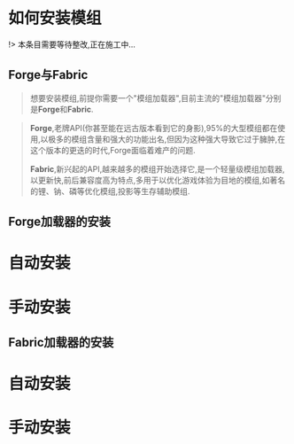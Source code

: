 # 如何安装模组

!> 本条目需要等待整改,正在施工中...

## Forge与Fabric
> 想要安装模组,前提你需要一个"模组加载器",目前主流的"模组加载器"分别是**Forge**和**Fabric**.

> **Forge**,老牌API(你甚至能在远古版本看到它的身影),95%的大型模组都在使用,以极多的模组含量和强大的功能出名,但因为这种强大导致它过于臃肿,在这个版本的更迭的时代,Forge面临着难产的问题.
>
> **Fabric**,新兴起的API,越来越多的模组开始选择它,是一个轻量级模组加载器,以更新快,前后兼容度高为特点,多用于以优化游戏体验为目地的模组,如著名的锂、钠、磷等优化模组,投影等生存辅助模组.

## Forge加载器的安装

<!-- tabs:start -->
# **自动安装**

# **手动安装**

<!-- tabs:end -->

## Fabric加载器的安装
<!-- tabs:start -->
# **自动安装**

# **手动安装**

<!-- tabs:end -->